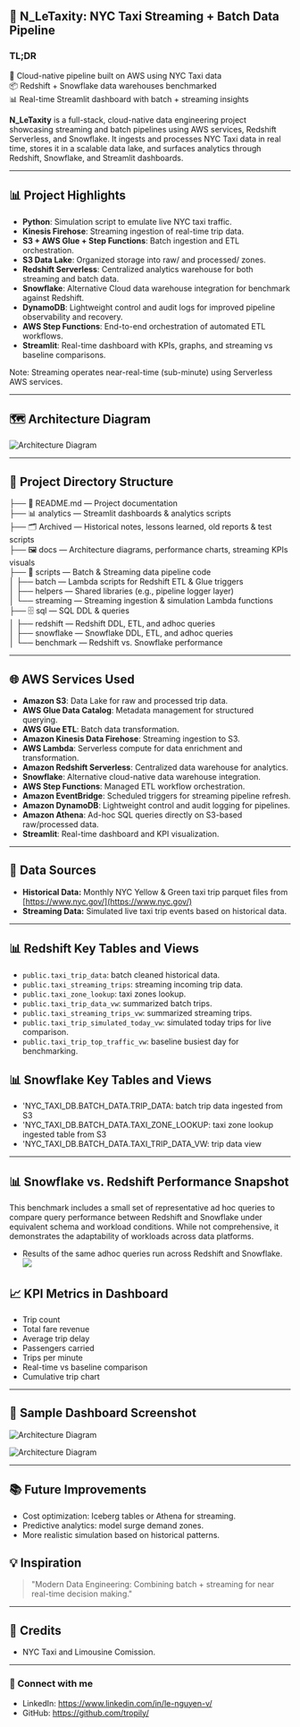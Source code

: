 ## 🚖 N_LeTaxity: NYC Taxi Streaming + Batch Data Pipeline

### TL;DR

🚖 Cloud-native pipeline built on AWS using NYC Taxi data  
📦 Redshift + Snowflake data warehouses benchmarked  
📊 Real-time Streamlit dashboard with batch + streaming insights  

**N_LeTaxity** is a full-stack, cloud-native data engineering project showcasing streaming and batch pipelines using AWS services, Redshift Serverless, and Snowflake. It ingests and processes NYC Taxi data in real time, stores it in a scalable data lake, and surfaces analytics through Redshift, Snowflake, and Streamlit dashboards.

---

## 📊 Project Highlights

* **Python**: Simulation script to emulate live NYC taxi traffic.
* **Kinesis Firehose**: Streaming ingestion of real-time trip data.
* **S3 + AWS Glue + Step Functions**: Batch ingestion and ETL orchestration.
* **S3 Data Lake**: Organized storage into raw/ and processed/ zones.
* **Redshift Serverless**: Centralized analytics warehouse for both streaming and batch data.
* **Snowflake**: Alternative Cloud data warehouse integration for benchmark against Redshift.
* **DynamoDB**: Lightweight control and audit logs for improved pipeline observability and recovery.
* **AWS Step Functions**: End-to-end orchestration of automated ETL workflows.
* **Streamlit**: Real-time dashboard with KPIs, graphs, and streaming vs baseline comparisons.

Note: Streaming operates near-real-time (sub-minute) using Serverless AWS services.

---

## 🗺️ Architecture Diagram

![Architecture Diagram](docs/Architecture-Diagram.jpg)

---

## 📂 Project Directory Structure

├── 📄 README.md — Project documentation  
├── 📊 analytics — Streamlit dashboards & analytics scripts  
├── 🗂 Archived — Historical notes, lessons learned, old reports & test scripts  
├── 🖼️ docs — Architecture diagrams, performance charts, streaming KPIs visuals  
├── 📝 scripts — Batch & Streaming data pipeline code  
│   ├── batch — Lambda scripts for Redshift ETL & Glue triggers  
│   ├── helpers — Shared libraries (e.g., pipeline logger layer)  
│   └── streaming — Streaming ingestion & simulation Lambda functions  
├── 🗄️ sql — SQL DDL & queries  
│   ├── redshift — Redshift DDL, ETL, and adhoc queries  
│   ├── snowflake — Snowflake DDL, ETL, and adhoc queries  
│   └── benchmark — Redshift vs. Snowflake performance   

---

## 🌐 AWS Services Used
* **Amazon S3**: Data Lake for raw and processed trip data.
* **AWS Glue Data Catalog**: Metadata management for structured querying.
* **AWS Glue ETL**: Batch data transformation.
* **Amazon Kinesis Data Firehose**: Streaming ingestion to S3.
* **AWS Lambda**: Serverless compute for data enrichment and transformation.
* **Amazon Redshift Serverless**: Centralized data warehouse for analytics.
* **Snowflake**: Alternative cloud-native data warehouse integration.
* **AWS Step Functions**: Managed ETL workflow orchestration.
* **Amazon EventBridge**: Scheduled triggers for streaming pipeline refresh.
* **Amazon DynamoDB**: Lightweight control and audit logging for pipelines.
* **Amazon Athena**: Ad-hoc SQL queries directly on S3-based raw/processed data.
* **Streamlit**: Real-time dashboard and KPI visualization.

---

## 📂 Data Sources

* **Historical Data:** Monthly NYC Yellow & Green taxi trip parquet files from [https://www.nyc.gov/](https://www.nyc.gov/)
* **Streaming Data:** Simulated live taxi trip events based on historical data.

---

## 📊 Redshift Key Tables and Views

* `public.taxi_trip_data`: batch cleaned historical data.
* `public.taxi_streaming_trips`: streaming incoming trip data.
* `public.taxi_zone_lookup`: taxi zones lookup.
* `public.taxi_trip_data_vw`: summarized batch trips.
* `public.taxi_streaming_trips_vw`: summarized streaming trips.
* `public.taxi_trip_simulated_today_vw`: simulated today trips for live comparison.
* `public.taxi_trip_top_traffic_vw`: baseline busiest day for benchmarking.

## 📊 Snowflake Key Tables and Views

* 'NYC_TAXI_DB.BATCH_DATA.TRIP_DATA: batch trip data ingested from S3
* 'NYC_TAXI_DB.BATCH_DATA.TAXI_ZONE_LOOKUP: taxi zone lookup ingested table from S3
* 'NYC_TAXI_DB.BATCH_DATA.TAXI_TRIP_DATA_VW: trip data view

---

## 📊 Snowflake vs. Redshift Performance Snapshot
This benchmark includes a small set of representative ad hoc queries to compare query performance between Redshift and Snowflake under equivalent schema and workload conditions. While not comprehensive, it demonstrates the adaptability of workloads across data platforms.
* Results of the same adhoc queries run across Redshift and Snowflake.
  ![](docs/Snowflake_vs_Redshift_Benchmark.jpg)

## 📈 KPI Metrics in Dashboard

* Trip count
* Total fare revenue
* Average trip delay
* Passengers carried
* Trips per minute
* Real-time vs baseline comparison
* Cumulative trip chart

---

## 📸 Sample Dashboard Screenshot

![Architecture Diagram](docs/Streaming-KPI.jpg)

![Architecture Diagram](docs/Streaming-Dashboard-1.jpg)

---

## 📚 Future Improvements

* Cost optimization: Iceberg tables or Athena for streaming.
* Predictive analytics: model surge demand zones.
* More realistic simulation based on historical patterns.


## 💡 Inspiration

> "Modern Data Engineering: Combining batch + streaming for near real-time decision making."

---

## 💬 Credits

* NYC Taxi and Limousine Comission.

---

### 🔗 Connect with me

* LinkedIn: https://www.linkedin.com/in/le-nguyen-v/
* GitHub: https://github.com/tropily/
